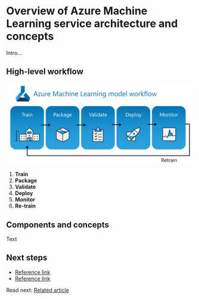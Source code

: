 # Overview of Azure Machine Learning service architecture and concepts

Intro...

## High-level workflow

![The stages shown are Train, Package, Validate, Deploy, and Monitor. An arrow labeled Retrain goes back to Train from Monitor.](media/aml-model-workflow.png 'Azure Machine Learning model workflow')

1. **Train**
2. **Package**
3. **Validate**
4. **Deploy**
5. **Monitor**
6. **Re-train**

## Components and concepts

Text

## Next steps

- [Reference link]()
- [Reference link]()

Read next: [Related article]()
